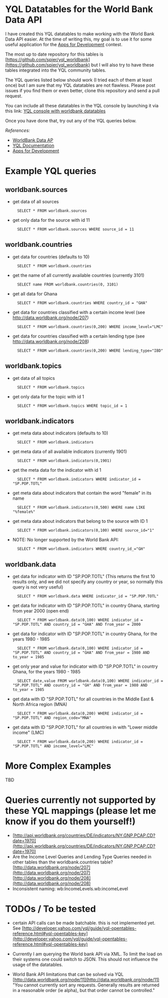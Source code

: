 # YQL Datatables for the World Bank Data API

I have created this YQL datatables to make working with the World Bank Data API easier. At the time of writing this, my goal is to use it for some useful application for the [Apps for Development](http://appsfordevelopment.challengepost.com) contest.

The most up to date repository for this tables is [https://github.com/spier/yql_worldbank](https://github.com/spier/yql_worldbank) but I will also try to have these tables integrated into the YQL community tables.

The YQL queries listed below should work (I tried each of them at least once) but I am sure that my YQL datatables are not flawless. Please post issues if you find them or even better, clone this repository and send a pull request.

You can include all these datatables in the YQL console by launching it via this link:
[YQL console with worldbank datatables](http://developer.yahoo.com/yql/console/?env=https://github.com/spier/yql-tables/raw/worldbank/worldbank/worldbank.env)
                                                                                   
Once you have done that, try out any of the YQL queries below.

*References:*

* [WorldBank Data AP](http://data.worldbank.org/developers/api-overview)
* [YQL Documentation](https://developer.yahoo.com/yql/guide/)
* [Apps for Development](http://appsfordevelopment.challengepost.com/)

# Example YQL queries

## worldbank.sources
* get data of all sources

		SELECT * FROM worldbank.sources
		
* get only data for the source with id 11

		SELECT * FROM worldbank.sources WHERE source_id = 11

## worldbank.countries 
* get data for countries (defaults to 10)

		SELECT * FROM worldbank.countries
		
* get the name of all currently available countries (currently 3101)

		SELECT name FROM worldbank.countries(0, 3101)
		
* get all data for Ghana

		SELECT * FROM worldbank.countries WHERE country_id = "GHA"
		
* get data for countries classified with a certain income level (see http://data.worldbank.org/node/207)

		SELECT * FROM worldbank.countries(0,200) WHERE income_level="LMC"
		
* get data for countries classified with a certain lending type (see http://data.worldbank.org/node/208)

		SELECT * FROM worldbank.countries(0,200) WHERE lending_type="IBD" 

## worldbank.topics

* get data of all topics

		SELECT * FROM worldbank.topics
		
* get only data for the topic with id 1

		SELECT * FROM worldbank.topics WHERE topic_id = 1

## worldbank.indicators

* get meta data about indicators (defaults to 10)

		SELECT * FROM worldbank.indicators
		
* get meta data of all available indicators (currently 1901)		

		SELECT * FROM worldbank.indicators(0,1901)
		
* get the meta data for the indicator with id 1

		SELECT * FROM worldbank.indicators WHERE indicator_id = "SP.POP.TOTL"

* get meta data about indicators that contain the word "female" in its name

		SELECT * FROM worldbank.indicators(0,500) WHERE name LIKE "%female%" 

* get meta data about indicators that belong to the source with ID 1

		SELECT * FROM worldbank.indicators(0,100) WHERE source_id="1"

* NOTE: No longer supported by the World Bank API:

		SELECT * FROM worldbank.indicators WHERE country_id_="GH"

## worldbank.data

* get data for indicator with ID "SP.POP.TOTL" (This returns the first 10 results only, and we did not specify any country or year, so normally this query is not very useful)

		SELECT * FROM worldbank.data WHERE indicator_id = "SP.POP.TOTL"

* get data for indicator with ID "SP.POP.TOTL" in country Ghana, starting from year 2000 (open end)
 
		SELECT * FROM worldbank.data(0,100) WHERE indicator_id = "SP.POP.TOTL" AND country_id = "GHA" AND from_year = 2000

* get data for indicator with ID "SP.POP.TOTL" in country Ghana, for the years 1980 - 1985

		SELECT * FROM worldbank.data(0,100) WHERE indicator_id = "SP.POP.TOTL" AND country_id = "GHA" AND from_year = 1980 AND to_year = 1985

* get only year and value for indicator with ID "SP.POP.TOTL" in country Ghana, for the years 1980 - 1985

		SELECT date,value FROM worldbank.data(0,100) WHERE indicator_id = "SP.POP.TOTL" AND country_id = "GH" AND from_year = 1980 AND to_year = 1985
		
* get data with ID "SP.POP.TOTL" for all countries in the Middle East & North Africa region (MNA)

		SELECT * FROM worldbank.data(0,200) WHERE indicator_id = "SP.POP.TOTL" AND region_code="MNA"
		
* get data with ID "SP.POP.TOTL" for all countries in with "Lower middle income" (LMC)		

		SELECT * FROM worldbank.data(0,200) WHERE indicator_id = "SP.POP.TOTL" AND income_level="LMC"

				
# More Complex Examples

TBD




# Queries currently not supported by these YQL mappings (please let me know if you do them yourself!)

* [http://api.worldbank.org/countries/DE/indicators/NY.GNP.PCAP.CD?date=1970](http://api.worldbank.org/countries/DE/indicators/NY.GNP.PCAP.CD?date=1970)
* Are the Income Level Queries and Lending Type Queries needed in other tables than the worldbank.countries table? 
[http://data.worldbank.org/node/207](http://data.worldbank.org/node/207)
[http://data.worldbank.org/node/208](http://data.worldbank.org/node/208)
* Inconsistent naming:
wb:IncomeLevels.wb:incomeLevel




# TODOs / To be tested

* certain API calls can be made batchable. this is not implemented yet. See [http://developer.yahoo.com/yql/guide/yql-opentables-reference.html#yql-opentables-key](http://developer.yahoo.com/yql/guide/yql-opentables-reference.html#yql-opentables-key)
* Currently I am querying the World bank API via XML. To limit the load on their systems one could switch to JSON. This should not influence the usage of the datatables.

* World Bank API limitations that can be solved via YQL [http://data.worldbank.org/node/11](http://data.worldbank.org/node/11)
	"You cannot currently sort any requests. Generally results are returned in a reasonable order (ie alpha), but that order cannot be controlled."


